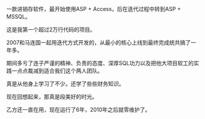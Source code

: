 一款进销存软件，最开始使用ASP + Access，后在迭代过程中转到ASP + MSSQL。

这是我第一个超过2万行代码的项目。

2007和马连国一起用迭代方式开发的，从最小的核心上线到最终完成统共搞了一年多。

期间多亏了连子严谨的精神、负责的态度、深厚SQL功力以及把他大项目软工的实践一点点裁减到适合我们这个两人团队。

真是从他身上学习了不少。还学了些些财务知识。

现在回想起来，那真是段美好的时光。

乙方还一直在用，现在运行了6年，2010年之后就零维护了。



